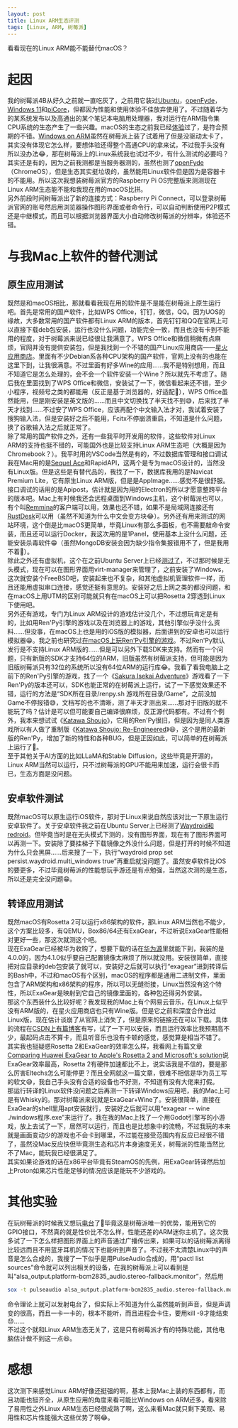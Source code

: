 ```yaml
---
layout: post
title: Linux ARM生态评测
tags: [Linux, ARM, 树莓派]
---
```


  看看现在的Linux ARM能不能替代macOS？<!--more-->    

# 起因
  我的树莓派4B从好久之前就一直吃灰了，之前用它装过[Ubuntu](/2023/09/24/rpi-ubuntu.html)，[openFyde](/2023/12/10/openfyde.html)，[Windows 11](/2023/05/22/rpi-win.html)和[piCore](/2021/01/17/picore.html)，但都因为性能和使用体验不佳放弃使用了。不过随着华为的某系统发布以及高通出的某个笔记本电脑用处理器，我对运行在ARM指令集CPU系统的生态产生了一些兴趣。macOS的生态之前我已经[体验](/2023/02/03/mbp.html)过了，是符合预期的不错。[Windows on ARM](/2023/05/22/rpi-win.html)虽然在树莓派上装了试着用了但是没驱动太卡了，其实没有体现它怎么样，要想体验还得整个高通CPU的拿来试，不过我手头没有所以没办法😂，那在树莓派上的Linux系统我也试过不少，有什么测试的必要吗？其实还是有的，因为之前我测都是当服务器测的，虽然也测了[openFyde](/2023/12/10/openfyde.html)（ChromeOS），但是生态其实挺垃圾的，虽然能用Linux软件但是因为是容器卡的不能用。所以这次我想装树莓派官方的Raspberry Pi OS完整版来测测现在Linux ARM生态能不能和我现在用的macOS比拼。   
  另外前段时间树莓派出了新的连接方式：Raspberry Pi Connect，可以登录树莓派官网的账号然后用浏览器操作图形界面或者命令行，可以自动判断使用P2P模式还是中继模式，而且可以根据浏览器界面大小自动修改树莓派的分辨率，体验还不错。   

# 与我Mac上软件的替代测试
## 原生应用测试
  既然是和macOS相比，那就看看我现在用的软件是不是能在树莓派上原生运行吧。首先是常用的国产软件，比如WPS Office，钉钉，微信，QQ。因为UOS的缘故，大多数常用的国产软件都有Linux ARM的版本，首先钉钉和QQ在官网上可以直接下载deb包安装，运行也没什么问题，功能完全一致，而且也没有卡到不能用的程度，对于树莓派来说已经很让我满意了。WPS Office和微信稍微有点麻烦，官网并没有提供安装包，但是我找到一个不错的国产Linux应用商店——[星火应用商店](https://github.com/spark-store-project/spark-store)。里面有不少Debian系各种CPU架构的国产软件，官网上没有的也能在这里下到，让我很满意。不过里面有好多Wine的应用……我不是特别想用，而且不知道它是怎么处理的，会不会一个软件安装一个Wine？所以就先不考虑了。随后我在里面找到了WPS Office和微信，安装试了一下，微信看起来还不错，至少小程序，视频号之类的都能用（反正是基于浏览器的，好适配🤣），WPS Office虽然能用，但是刚安装是英文版的……而且中文切换找了半天找不到😅，后来找了半天才找到……不过安了WPS Office，应该再配个中文输入法才对，我试着安装了搜狗输入法，但是安装好之后不能用，Fcitx不停崩溃重启，不知道是什么问题，换了谷歌输入法之后就正常了。   
  除了常用的国产软件之外，还有一些我平时开发用的软件，这些软件对Linux ARM的支持也挺不错的，可能国外也是比较支持Linux ARM生态吧（大概是因为Chromebook？）。我平时用的VSCode当然是有的，不过数据库管理和接口调试我在Mac用的是[Sequel Ace](https://github.com/Sequel-Ace/Sequel-Ace)和RapidAPI，这两个是专为macOS设计的，当然没有Linux版。但是这些是有替代品的，我找了一下，数据库我用的是Navicat Premium Lite，它有原生Linux ARM版，但是是AppImage……感觉不是很舒服。接口调试的话用的是Apipost，估计就是因为用的Electron的所以才愿意整跨平台的版本吧。Mac上有时候我还会远程桌面到Windows主机，这个树莓派也可以，有个叫[Remmina](https://gitlab.com/Remmina/Remmina)的客户端可以用，效果也还不错，如果不是局域网连接还有[RustDesk](https://github.com/rustdesk/rustdesk)可以用（虽然不知道为什么中文会变方块😂）。另外还有用来测试的网站环境，这个倒是比macOS更简单，毕竟Linux有那么多面板，也不需要敲命令安装，而且还可以运行Docker，我这次用的是1Panel，使用基本上没什么问题，还能安装杀毒软件😁（虽然MongoDB安装会因为缺少指令集报错用不了，但是我用不着🤣）。   
  除此之外还有虚拟机，这个在之前Ubuntu Server上已经[测过了](/2023/09/24/rpi-ubuntu.html#%E6%95%B4%E7%82%B9qemu-kvm-windows%E8%99%9A%E6%8B%9F%E6%9C%BA)，不过那时候是无头模式，现在可以在图形界面用virt-manager来管理了，之前安装了Windows，这次就安装个FreeBSD吧，安装起来也不复杂，和其他虚拟机管理软件一样，而且还能用虚拟串口连接，感觉还挺有意思的。安装好之后上网之类的都没问题，和在macOS上用UTM的区别可能就只有在macOS上可以把Rosetta 2穿透到Linux下使用吧。   
  另外还有游戏，专门为Linux ARM设计的游戏估计没几个，不过想玩肯定是有的，比如用Ren'Py引擎的游戏以及在浏览器上的游戏，其他引擎似乎没什么资料……但没事，在macOS上也是用的iOS版的模拟器，后面讲到的安卓也可以运行模拟器😁。我之前也研究过[在macOS上玩Ren'Py引擎的游戏](/2024/01/20/renpy.html)。不过Ren'Py默认发行是不支持Linux ARM版的……但是可以另外下载SDK来支持。然而有一个问题，只有新版的SDK才支持64位的ARM，旧版虽然有树莓派支持，但可能是因为旧版树莓派只有32位的系统所以没有64位ARM的运行库😂。我看了看我电脑上之前下的Ren'Py引擎的游戏，找了一个《[Sakura Isekai Adventure](https://store.steampowered.com/app/2646050/Sakura_Isekai_Adventure/)》游戏看了一下Ren'Py的版本还可以，SDK也能正常的在树莓派上运行，试了一下感觉效果还不错，运行的方法是“SDK所在目录/renpy.sh 游戏所在目录/Game”，之前没加Game不停报错😅，文档写的也不清晰，测了半天才测出来……那对于旧版的就不能玩了吗？估计是可以但可能要自己编译很麻烦，反正源代码都有。不过有个例外，我本来想试试《[Katawa Shoujo](https://www.katawa-shoujo.com/)》，它用的Ren'Py很旧，但是因为是同人类游戏所以有人做了重制版《[Katawa Shoujo: Re-Engineered](https://www.fhs.sh/projects)》😆，这个是用的最新版的Ren'Py，增加了新的特性和各种BUG，但是正因如此，可以简单的在树莓派上运行了🤣。   
  至于其他关于AI方面的比如LLaMA和Stable Diffusion，这些毕竟是开源的，Linux ARM当然可以运行，只不过树莓派的GPU不能用来加速，运行会很卡而已，生态方面是没问题。   
## 安卓软件测试
  既然macOS可以原生运行iOS软件，那对于Linux来说自然应该对比一下原生运行安卓软件了。关于安卓软件我之前在Ubuntu Server上已经测了[Waydroid和redroid](/2023/12/24/android.html)。但毕竟当时是在无头模式下测的，没有图形界面，现在有了图形界面可以再测一下。安装除了要挂梯子下载镜像之外没什么问题，但是打开的时候不知道为什么只会黑屏……后来搜了一下，执行“waydroid prop set persist.waydroid.multi_windows true”再重启就没问题了。虽然安卓软件比iOS的要更多，不过毕竟树莓派的性能想玩手游还是有点勉强，当然这次测的是生态，所以还是完全没问题😁。   
## 转译应用测试
  既然macOS有Rosetta 2可以运行x86架构的软件，那Linux ARM当然也不能少，这个方案比较多，有QEMU，Box86/64还有ExaGear，不过听说ExaGear性能相对更好一些，那这次就测这个吧。   
  现在ExaGear已经被华为收购了，想要下载的话在[华为源](https://mirrors.huaweicloud.com/kunpeng/archive/ExaGear/)里就能下到，我装的是4.0.0的，因为4.1.0似乎要自己配置镜像太麻烦了所以就没用。安装很简单，直接把对应目录的deb包安装了就可以，安装好之后就可以执行“exagear”进到转译后的Bash中，不过和macOS有个区别，macOS的程序都是通用二进制文件，里面包含了ARM架构和x86架构的程序，所以可以无缝衔接，Linux当然没有这个特性，所以ExaGear是映射到它自己的镜像里面的，各种包还得另外安装。   
  那这个东西装什么比较好呢？我发现我的Mac上有个网易云音乐，在Linux上似乎没有ARM版的，在星火应用商店也只有Wine版。但是它之前和深度合作出过Linux版，现在估计谈崩了从官网上消失了，但是原来的链接还在可以下载。具体的流程在[CSDN上有篇博客](https://blog.csdn.net/qq_35533121/article/details/128237853)有写，试了一下可以安装，而且运行效率比我预期高不少，最起码点击不算卡，而且听音乐也没有卡顿的感觉，感觉算是相当不错了。   
  其实我也挺疑惑Rosetta 2和ExaGear的效率怎么样，我看网上有篇文章[Comparing Huawei ExaGear to Apple's Rosetta 2 and Microsoft's solution](https://habr.com/en/companies/huawei/articles/577206/)说ExaGear效率最高，Rosetta 2有硬件加速都比不上，说实话我是不信的，要是那么厉害Eltechs怎么可能停更？而且全网就这一篇文章，很难不相信是华为员工写的软文😅，我自己手头没有合适的设备也不好测，不知道有没有大佬来打假。   
  那运行转译的Linux软件没问题之后再测一下转译Windows应用吧，我的Mac上可是有Whisky的。那对树莓派来说就是ExaGear+Wine了。安装很简单，直接在ExaGear的shell里用apt安装就行，安装好之后就可以用“exagear -- wine ./windows程序.exe”来运行了。我在我的Mac上找了一个用Godot引擎写的小游戏，放上去试了一下，居然可以运行，而且也是比想象中的流畅，不过我玩的本来就是画面变动少的游戏也不会卡到哪里，不过能在接受范围内有反应已经很不错了，虽然没Mac反应快但毕竟测生态和芯片本身速度无关，树莓派的性能当然比不了Mac，能玩我已经很满足了。   
  其实如果论游戏的话在x86平台毕竟有SteamOS的先例，用ExaGear转译然后加上Proton如果芯片性能足够的情况应该是能玩不少游戏的。   

# 其他实验
  在玩树莓派的时候我又想玩[电台](/2022/03/27/radio.html)了🤣毕竟这是树莓派唯一的优势，能用到它的GPIO接口，不然真的就是性价比不怎么样，性能还差的ARM迷你主机了。这次我多试了一下怎么样把图形界面上的声音通过广播传出来，如果可以的话树莓派离得比较远而且不用蓝牙耳机的情况下也能听到声音了。不过我不太清楚Linux中的声音是怎么合成的，我搜了一下似乎是用PulseAudio合成的，用“pactl list sources”命令就可以列出相关的设备，在我的树莓派上可以看到是叫“alsa_output.platform-bcm2835_audio.stereo-fallback.monitor”，然后用
```bash
sox -t pulseaudio alsa_output.platform-bcm2835_audio.stereo-fallback.monitor -t wav - | sudo ./pi_fm_adv --audio - --freq 87.0 --power 7 --gpio 4 --gpio 20 --gpio 32 --rds 0
```
  命令理论上就可以发射电台了，但实际上不知道为什么虽然能听到声音，但是声调变的很高，而且一卡一卡的，根本不能听，而且进程会卡住，要用kill -9才能结束😓……   
  不过这个就和Linux ARM生态无关了，这是只有树莓派才有的特殊功能，其他电脑估计做不到这一点😆。

# 感想
  这次测下来感觉Linux ARM好像还挺强的啊，基本上我Mac上装的东西都有，而且功能也挺齐全，从原生应用的角度来看可能比Windows on ARM还多。看来除了易用性之外Linux ARM生态已经很成熟了啊，这么来看Mac就只剩下美观、易用性和芯片性能强大这些优势了啊😂。
